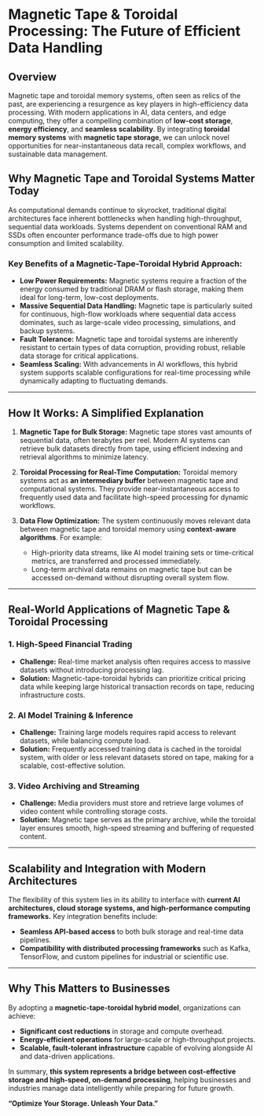 
# Magnetic Tape & Toroidal Processing: The Future of Efficient Data Handling

## Overview

Magnetic tape and toroidal memory systems, often seen as relics of the past, are experiencing a resurgence as key players in high-efficiency data processing. With modern applications in AI, data centers, and edge computing, they offer a compelling combination of **low-cost storage**, **energy efficiency**, and **seamless scalability**. By integrating **toroidal memory systems** with **magnetic tape storage**, we can unlock novel opportunities for near-instantaneous data recall, complex workflows, and sustainable data management.

## Why Magnetic Tape and Toroidal Systems Matter Today

As computational demands continue to skyrocket, traditional digital architectures face inherent bottlenecks when handling high-throughput, sequential data workloads. Systems dependent on conventional RAM and SSDs often encounter performance trade-offs due to high power consumption and limited scalability. 

### Key Benefits of a Magnetic-Tape-Toroidal Hybrid Approach:
- **Low Power Requirements:** Magnetic systems require a fraction of the energy consumed by traditional DRAM or flash storage, making them ideal for long-term, low-cost deployments.
- **Massive Sequential Data Handling:** Magnetic tape is particularly suited for continuous, high-flow workloads where sequential data access dominates, such as large-scale video processing, simulations, and backup systems.
- **Fault Tolerance:** Magnetic tape and toroidal systems are inherently resistant to certain types of data corruption, providing robust, reliable data storage for critical applications.
- **Seamless Scaling:** With advancements in AI workflows, this hybrid system supports scalable configurations for real-time processing while dynamically adapting to fluctuating demands.

---

## How It Works: A Simplified Explanation

1. **Magnetic Tape for Bulk Storage:** Magnetic tape stores vast amounts of sequential data, often terabytes per reel. Modern AI systems can retrieve bulk datasets directly from tape, using efficient indexing and retrieval algorithms to minimize latency.  
   
2. **Toroidal Processing for Real-Time Computation:** Toroidal memory systems act as **an intermediary buffer** between magnetic tape and computational systems. They provide near-instantaneous access to frequently used data and facilitate high-speed processing for dynamic workflows.

3. **Data Flow Optimization:** The system continuously moves relevant data between magnetic tape and toroidal memory using **context-aware algorithms**. For example:
   - High-priority data streams, like AI model training sets or time-critical metrics, are transferred and processed immediately.
   - Long-term archival data remains on magnetic tape but can be accessed on-demand without disrupting overall system flow.

---

## Real-World Applications of Magnetic Tape & Toroidal Processing

### 1. **High-Speed Financial Trading**
- **Challenge:** Real-time market analysis often requires access to massive datasets without introducing processing lag.
- **Solution:** Magnetic-tape-toroidal hybrids can prioritize critical pricing data while keeping large historical transaction records on tape, reducing infrastructure costs.

### 2. **AI Model Training & Inference**
- **Challenge:** Training large models requires rapid access to relevant datasets, while balancing compute load.
- **Solution:** Frequently accessed training data is cached in the toroidal system, with older or less relevant datasets stored on tape, making for a scalable, cost-effective solution.

### 3. **Video Archiving and Streaming**
- **Challenge:** Media providers must store and retrieve large volumes of video content while controlling storage costs.
- **Solution:** Magnetic tape serves as the primary archive, while the toroidal layer ensures smooth, high-speed streaming and buffering of requested content.

---

## Scalability and Integration with Modern Architectures

The flexibility of this system lies in its ability to interface with **current AI architectures, cloud storage systems, and high-performance computing frameworks.** Key integration benefits include:
- **Seamless API-based access** to both bulk storage and real-time data pipelines.
- **Compatibility with distributed processing frameworks** such as Kafka, TensorFlow, and custom pipelines for industrial or scientific use.

---

## Why This Matters to Businesses

By adopting a **magnetic-tape-toroidal hybrid model**, organizations can achieve:
- **Significant cost reductions** in storage and compute overhead.
- **Energy-efficient operations** for large-scale or high-throughput projects.
- **Scalable, fault-tolerant infrastructure** capable of evolving alongside AI and data-driven applications.

In summary, **this system represents a bridge between cost-effective storage and high-speed, on-demand processing**, helping businesses and industries manage data intelligently while preparing for future growth.

**“Optimize Your Storage. Unleash Your Data.”**
